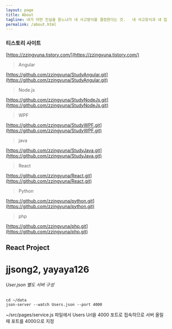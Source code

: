 ```yaml
---
layout: page
title: About
tagline: 내가 어떤 진실을 듣느냐가 내 사고방식을 결정한다는 것.   내 사고장식과 내 집단의 신념에 딴지를 걸어줄 경합하는 진실을 찾아나서야 한다.
permalink: /about.html
---
```


### 티스토리 사이트

[https://zzingyuna.tistory.com/](https://zzingyuna.tistory.com/)  
  
  
  
  
  
>Angular  
>
[https://github.com/zzingyuna/StudyAngular.git](https://github.com/zzingyuna/StudyAngular.git)  
  
>Node.js  
>
[https://github.com/zzingyuna/StudyNodeJs.git](https://github.com/zzingyuna/StudyNodeJs.git)  
  
>WPF  
>
[https://github.com/zzingyuna/StudyWPF.git](https://github.com/zzingyuna/StudyWPF.git)  
  
>java  
>
[https://github.com/zzingyuna/StudyJava.git](https://github.com/zzingyuna/StudyJava.git)  
  
>React  
>
[https://github.com/zzingyuna/React.git](https://github.com/zzingyuna/React.git)  
  
>Python  
>
[https://github.com/zzingyuna/python.git](https://github.com/zzingyuna/python.git)  
  
>php  
>
[https://github.com/zzingyuna/php.git](https://github.com/zzingyuna/php.git)  



## React Project
# jjsong2, yayaya126
  
  
  
###### User.json 별도 서버 구성
```
cd ~/data  
json-server --watch Users.json --port 4000  
```
~/src/pages/service.js 파일에서 Users Url을 4000 포트로 접속하므로 서버 올릴때 포트를 4000으로 지정
